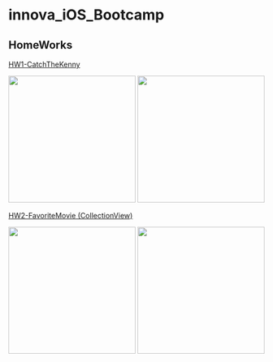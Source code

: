# innova_iOS_Bootcamp

## HomeWorks
[HW1-CatchTheKenny](https://github.com/gulzade/innova_iOS_Bootcamp/tree/main/CatchTheKennyGame)

<img src="https://github.com/gulzade/innova_iOS_Bootcamp/blob/main/CatchTheKenny1.png" width="250"/> <img src="https://github.com/gulzade/innova_iOS_Bootcamp/blob/main/CatchTheKenny2.png" width="250"/>



[HW2-FavoriteMovie (CollectionView)](https://github.com/gulzade/innova_iOS_Bootcamp/tree/main/FavoriteMovie)

<img src="https://github.com/gulzade/innova_iOS_Bootcamp/blob/main/FavoriteMoview_Screen1.png" width="250" >
<img src="https://github.com/gulzade/innova_iOS_Bootcamp/blob/main/FavoriteMoview_Screen2.png" width="250" >
